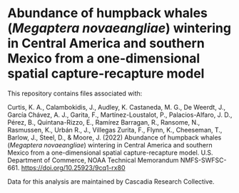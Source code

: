 # Abundance of humpback whales (<i>Megaptera novaeangliae</i>) wintering in Central America and southern Mexico from a one-dimensional spatial capture-recapture model
This repository contains files associated with: 

Curtis, K. A., Calambokidis, J., Audley, K. Castaneda, M. G., De Weerdt, J., García Chávez, A. J., Garita, F., Martínez-Loustalot, P., Palacios-Alfaro, J. D., Pérez, B., Quintana-Rizzo, E., Ramírez Barragan, R., Ransome, N., Rasmussen, K., Urbán R., J., Villegas Zurita, F., Flynn, K., Cheeseman, T., Barlow, J., Steel, D., & Moore, J. (2022) Abundance of humpback whales (<i>Megaptera novaeangliae</i>) wintering in Central America and southern Mexico from a one-dimensional spatial capture-recapture model. U.S. Department of Commerce, NOAA Technical Memorandum NMFS-SWFSC-661. https://doi.org/10.25923/9cq1-rx80

Data for this analysis are maintained by Cascadia Research Collective.
